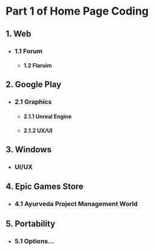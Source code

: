 # Part 1 of Home Page Coding

## 1. Web
- ### 1.1 Forum
  - #### 1.2 Flaruim

## 2. Google Play
- ### 2.1 Graphics
  - #### 2.1.1 Unreal Engine
  - #### 2.1.2 UX/UI

## 3. Windows
- ### UI/UX

## 4. Epic Games Store
- ### 4.1 Ayurveda Project Management World

## 5. Portability
- ### 5.1 Options...
